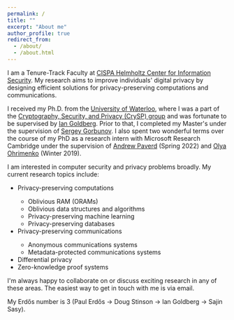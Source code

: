 ```yaml
---
permalink: /
title: ""
excerpt: "About me"
author_profile: true
redirect_from: 
  - /about/
  - /about.html
---
```


I am a Tenure-Track Faculty at [CISPA Helmholtz Center for Information Security](https://cispa.de/en). My research aims to improve individuals' digital privacy by designing efficient solutions for privacy-preserving computations and communications.

I received my Ph.D. from the [University of Waterloo](https://uwaterloo.ca), where I was a part of the [Cryptography, Security, and Privacy (CrySP) group](https://crysp.uwaterloo.ca/) and was fortunate to be supervised by [Ian Goldberg](https://cs.uwaterloo.ca/~iang/). Prior to that, I completed my Master's under the supervision of [Sergey Gorbunov](https://sergeyg.tech/). I also spent two wonderful terms over the course of my PhD as a research intern with Microsoft Research Cambridge under the supervision of [Andrew Paverd](https://ajpaverd.org/) (Spring 2022) and [Olya Ohrimenko](https://oohrimenko.github.io/) (Winter 2019).

I am interested in computer security and privacy problems broadly. My current research topics include:

<ul>
<li> Privacy-preserving computations </li>
    <ul>
    <li> Oblivious RAM (ORAMs) </li>
    <li> Oblivious data structures and algorithms</li>
    <li> Privacy-preserving machine learning</li>
    <li> Privacy-preserving databases </li>
    </ul>

<li> Privacy-preserving communications </li>
    <ul>
    <li> Anonymous communications systems </li>
    <li> Metadata-protected communications systems </li>
    </ul>

<li> Differential privacy </li>

<li> Zero-knowledge proof systems</li>

</ul>

I'm always happy to collaborate on or discuss exciting research in any of these areas. 
The easiest way to get in touch with me is via email.

My Erdős number is 3 (Paul Erdős -> Doug Stinson -> Ian Goldberg -> Sajin Sasy).


